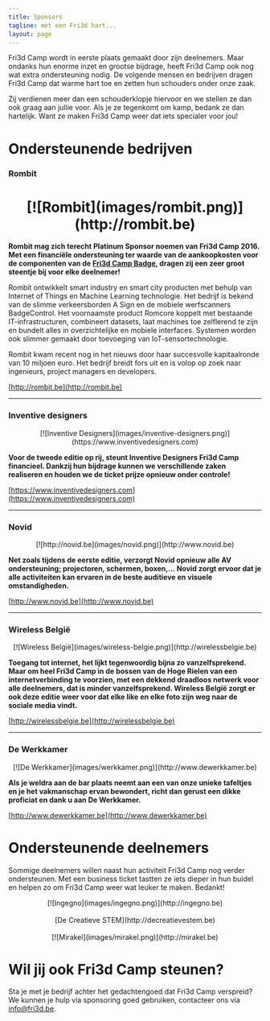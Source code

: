 ```yaml
---
title: Sponsors
tagline: met een Fri3d hart...
layout: page
---
```


Fri3d Camp wordt in eerste plaats gemaakt door zijn deelnemers. Maar ondanks
hun enorme inzet en grootse bijdrage, heeft Fri3d Camp ook nog wat extra
ondersteuning nodig. De volgende mensen en bedrijven dragen Fri3d Camp dat
warme hart toe en zetten hun schouders onder onze zaak.

Zij verdienen meer dan een schouderklopje hiervoor en we stellen ze dan ook
graag aan jullie voor. Als je ze tegenkomt om kamp, bedank ze dan hartelijk.
Want ze maken Fri3d Camp weer dat iets specialer voor jou!

# Ondersteunende bedrijven

<h3 class="anchor"><a name="rombit"></a>Rombit</h3>

<h1 align="center" markdown="1">[![Rombit](images/rombit.png)](http://rombit.be)</h1>

**Rombit mag zich terecht Platinum Sponsor noemen van Fri3d Camp 2016. Met een financiële ondersteuning ter waarde van de aankoopkosten voor de componenten van de [Fri3d Camp Badge](https://github.com/Fri3dCamp/badge), dragen zij een zeer groot steentje bij voor elke deelnemer!**

Rombit ontwikkelt smart industry en smart city producten met behulp van Internet of Things en Machine Learning technologie. Het bedrijf is bekend van de slimme verkeersborden A Sign en de mobiele werfscanners BadgeControl. Het voornaamste product Romcore koppelt met bestaande IT-infrastructuren, combineert datasets, laat machines toe zelflerend te zijn en bundelt alles in overzichtelijke en mobiele interfaces. Systemen worden ook slimmer gemaakt door toevoeging van IoT-sensortechnologie. 

Rombit kwam recent nog in het nieuws door haar succesvolle kapitaalronde van 10 miljoen euro. Het bedrijf breidt fors uit en is volop op zoek naar ingenieurs, project managers en developers.

[http://rombit.be](http://rombit.be)

<hr/>

<h3 class="anchor"><a name="inventive"></a>Inventive designers</h3>

<p align="center" markdown="1">[![Inventive Designers](images/inventive-designers.png)](https://www.inventivedesigners.com)</p>

**Voor de tweede editie op rij, steunt Inventive Designers Fri3d Camp financieel. Dankzij hun bijdrage kunnen we verschillende zaken realiseren en houden we de ticket prijze opnieuw onder controle!**

[https://www.inventivedesigners.com](https://www.inventivedesigners.com)

<hr/>

<h3 class="anchor"><a name="novid"></a>Novid</h3>

<p align="center" markdown="1">[![http://novid.be](images/novid.png)](http://www.novid.be)</p>

**Net zoals tijdens de eerste editie, verzorgt Novid opnieuw alle AV ondersteuning; projectoren, schermen, boxen,... Novid zorgt ervoor dat je alle activiteiten kan ervaren in de beste auditieve en visuele omstandigheden.**

[http://www.novid.be](http://www.novid.be)

<hr/>

<h3 class="anchor"><a name="wireless"></a>Wireless België</h3>

<p align="center" markdown="1">[![Wireless België](images/wireless-belgie.png)](http://wirelessbelgie.be)</p>

**Toegang tot internet, het lijkt tegenwoordig bijna zo vanzelfsprekend. Maar om heel Fri3d Camp in de bossen van de Hoge Rielen van een internetverbinding te voorzien, met een  dekkend draadloos netwerk voor alle deelnemers, dat is minder vanzelfsprekend. Wireless België zorgt er ook deze editie weer voor dat elke like en elke foto zijn weg naar de sociale media vindt.**

[http://wirelessbelgie.be](http://wirelessbelgie.be)

<hr/>

<h3 class="anchor"><a name="werkkamer"></a>De Werkkamer</h3>

<p align="center" markdown="1">[![De Werkkamer](images/werkkamer.png)](http://www.dewerkkamer.be)</p>

**Als je weldra aan de bar plaats neemt aan een van onze unieke tafeltjes en je het vakmanschap ervan bewondert, richt dan gerust een dikke proficiat en dank u aan De Werkkamer.**

[http://www.dewerkkamer.be](http://www.dewerkkamer.be)

# Ondersteunende deelnemers

Sommige deelnemers willen naast hun activiteit Fri3d Camp nog verder ondersteunen. Met een business ticket tastten ze iets dieper in hun buidel en helpen zo om Fri3d Camp weer wat leuker te maken. Bedankt!

<p align="center" markdown="1">
  [![Ingegno](images/ingegno.png)](http://ingegno.be)
  <br><br>
  [De Creatieve STEM](http://decreatievestem.be)
  <br><br>
  [![Mirakel](images/mirakel.png)](http://mirakel.be)
</p>

# Wil jij ook Fri3d Camp steunen?

Sta je met je bedrijf achter het gedachtengoed dat Fri3d Camp verspreid? We kunnen je hulp via sponsoring goed gebruiken, contacteer ons via <a href="mailto:info@fri3d.be">info@fri3d.be</a>.